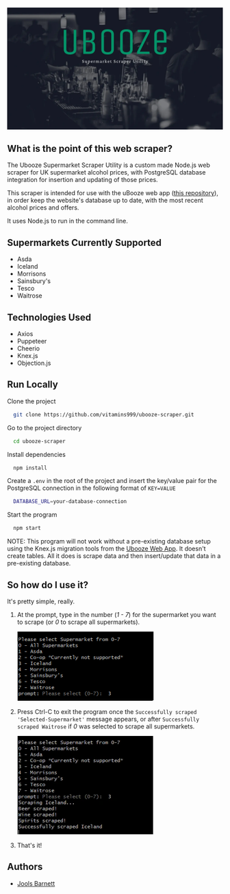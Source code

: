 ![uBooze Scraper Banner Image](images/banner.webp)

## What is the point of this web scraper?

The Ubooze Supermarket Scraper Utility is a custom made Node.js web scraper for UK supermarket alcohol prices, with PostgreSQL database integration for insertion and updating of those prices.

This scraper is intended for use with the uBooze web app ([this repository](https://github.com/vitamins999/ubooze)), in order keep the website's database up to date, with the most recent alcohol prices and offers.

It uses Node.js to run in the command line.

## Supermarkets Currently Supported

- Asda
- Iceland
- Morrisons
- Sainsbury's
- Tesco
- Waitrose

## Technologies Used

- Axios
- Puppeteer
- Cheerio
- Knex.js
- Objection.js

## Run Locally

Clone the project

```bash
  git clone https://github.com/vitamins999/ubooze-scraper.git
```

Go to the project directory

```bash
  cd ubooze-scraper
```

Install dependencies

```bash
  npm install
```

Create a `.env` in the root of the project and insert the key/value pair for the PostgreSQL connection in the following format of `KEY=VALUE`

```bash
  DATABASE_URL=your-database-connection
```

Start the program

```bash
  npm start
```

NOTE: This program will not work without a pre-existing database setup using the Knex.js migration tools from the [Ubooze Web App](https://github.com/vitamins999/ubooze). It doesn't create tables. All it does is scrape data and then insert/update that data in a pre-existing database.

## So how do I use it?

It's pretty simple, really.

1. At the prompt, type in the number (_1 - 7_) for the supermarket you want to scrape (or _0_ to scrape all supermarkets).

   ![](images/steps1.webp)

2. Press Ctrl-C to exit the program once the `Successfully scraped 'Selected-Supermarket'` message appears, or after `Successfully scraped Waitrose` if _0_ was selected to scrape all supermarkets.

   ![](images/steps2.webp)

3. That's it!

## Authors

- [Jools Barnett](https://www.github.com/vitamins999)

